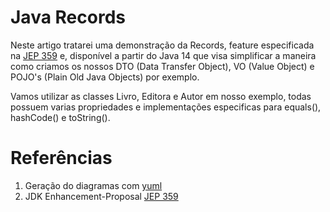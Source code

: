 # Java Records
Neste artigo tratarei uma demonstração da Records, feature especificada na [JEP 359](https://openjdk.java.net/jeps/359) e, disponível a partir do Java 14 que visa simplificar a maneira como criamos os nossos DTO (Data Transfer Object), VO (Value Object) e POJO's (Plain Old Java Objects) por exemplo.

Vamos utilizar as classes Livro, Editora e Autor em nosso exemplo, todas possuem varias propriedades e implementações especificas para equals(), hashCode() e toString().

# Referências
1. Geração do diagramas com [yuml](https://yuml.me/diagram/scruffy/class/draw)
2. JDK Enhancement-Proposal [JEP 359](https://openjdk.java.net/jeps/359)